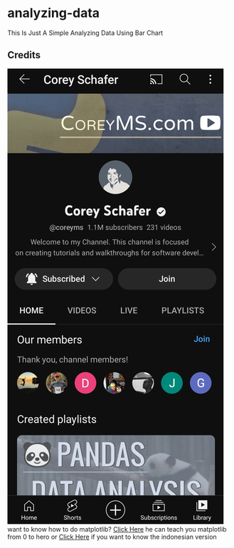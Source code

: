 # analyzing-data
This Is Just A Simple Analyzing Data Using Bar Chart

## Credits
![alt text](https://github.com/alimasyhuriasghor/analyzing-data/blob/main/IMG_20230411_054904.jpg?raw=true)
want to know how to do matplotlib? <a href="https://www.youtube.com/watch?v=UO98lJQ3QGI&list=PL-osiE80TeTvipOqomVEeZ1HRrcEvtZB_">Click Here</a> he can teach you matplotlib from 0 to hero or <a href="https://www.youtube.com/watch?v=zB3ptHg3piI&list=PL2O3HdJI4voHrfoMFvkDeblmjarDN8nC8">Click Here</a> if you want to know the indonesian version
